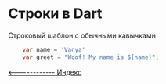 # Строки в Dart

Строковый шаблон с обычными кавычками
```dart
    var name = 'Vanya'
    var greet = "Woof! My name is ${name}";
```



[<------------ Индекс ](README.md)